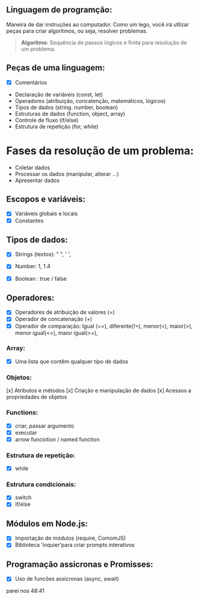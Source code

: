 ## Linguagem de programção:

Maneira de dar instruções ao computador.
Como um lego, você irá  utlizar peças para  criar algoritmos, ou seja, resolver problemas.

> **Algoritmo**: Sequência de passos lógicos e finita para resolução de um problema.

## Peças de uma linguagem:

- [x] Comentários
- Declaração de variáveis (const, let)
- Operadores (atribuição, concatenção, matemáticos, lógicos)
- Tipos de dados (string. number, boolean)
- Estruturas de dados (function, object, array)
- Controle de fluxo (if/else)
- Estrutura de repetição (for, while)

# Fases da resolução de um problema:
- Coletar dados
- Processar os dados (manipular, alterar ...)
- Apresentar dados

## Escopos e variáveis:
- [x] Variáveis globais e locais
- [x] Constantes

## Tipos de dados:
- [x] Strings (textos): " ", ' ', ` `
- [x] Number: 1, 1.4
- [x] Boolean : true / false


## Operadores:
- [x] Operadores de atribuição de valores (=)
- [x] Operador de concatenação (+)
- [x] Operador de comparação: Igual (==), diferente(!=), menor(<), maior(>), menor igual(<=), maior igual(>=),

### Array:
- [x] Uma lista que contêm qualquer tipo de dados

### Objetos:
[x] Atributos e métodos
[x] Criação e manipulação de dados
[x] Acessos a propriedades de objetos

### Functions:
- [x] criar, passar argumento
- [x] executar
- [x] arrow funciotion / named function

### Estrutura de repetição:
- [x] while

### Estrutura condicionais:
- [x] switch
- [x] if/else

## Módulos em Node.js:
- [x] Importação de módulos (require, ComomJS)
- [x] Biblioteca 'inquier'para criar prompts interativos

## Programação assicronas e Promisses:
- [x] Uso de funcões assicronas (async, await)

parei nos 48:41
